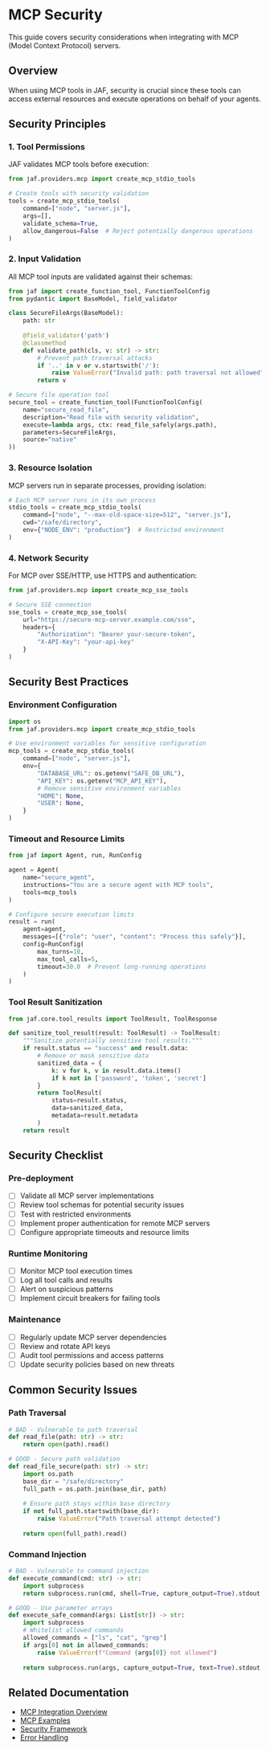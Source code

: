 # MCP Security

This guide covers security considerations when integrating with MCP (Model Context Protocol) servers.

## Overview

When using MCP tools in JAF, security is crucial since these tools can access external resources and execute operations on behalf of your agents.

## Security Principles

### 1. Tool Permissions

JAF validates MCP tools before execution:

```python
from jaf.providers.mcp import create_mcp_stdio_tools

# Create tools with security validation
tools = create_mcp_stdio_tools(
    command=["node", "server.js"],
    args=[],
    validate_schema=True,
    allow_dangerous=False  # Reject potentially dangerous operations
)
```

### 2. Input Validation

All MCP tool inputs are validated against their schemas:

```python
from jaf import create_function_tool, FunctionToolConfig
from pydantic import BaseModel, field_validator

class SecureFileArgs(BaseModel):
    path: str
    
    @field_validator('path')
    @classmethod
    def validate_path(cls, v: str) -> str:
        # Prevent path traversal attacks
        if '..' in v or v.startswith('/'):
            raise ValueError("Invalid path: path traversal not allowed")
        return v

# Secure file operation tool
secure_tool = create_function_tool(FunctionToolConfig(
    name="secure_read_file",
    description="Read file with security validation",
    execute=lambda args, ctx: read_file_safely(args.path),
    parameters=SecureFileArgs,
    source="native"
))
```

### 3. Resource Isolation

MCP servers run in separate processes, providing isolation:

```python
# Each MCP server runs in its own process
stdio_tools = create_mcp_stdio_tools(
    command=["node", "--max-old-space-size=512", "server.js"],
    cwd="/safe/directory",
    env={"NODE_ENV": "production"}  # Restricted environment
)
```

### 4. Network Security

For MCP over SSE/HTTP, use HTTPS and authentication:

```python
from jaf.providers.mcp import create_mcp_sse_tools

# Secure SSE connection
sse_tools = create_mcp_sse_tools(
    url="https://secure-mcp-server.example.com/sse",
    headers={
        "Authorization": "Bearer your-secure-token",
        "X-API-Key": "your-api-key"
    }
)
```

## Security Best Practices

### Environment Configuration

```python
import os
from jaf.providers.mcp import create_mcp_stdio_tools

# Use environment variables for sensitive configuration
mcp_tools = create_mcp_stdio_tools(
    command=["node", "server.js"],
    env={
        "DATABASE_URL": os.getenv("SAFE_DB_URL"),
        "API_KEY": os.getenv("MCP_API_KEY"),
        # Remove sensitive environment variables
        "HOME": None,
        "USER": None,
    }
)
```

### Timeout and Resource Limits

```python
from jaf import Agent, run, RunConfig

agent = Agent(
    name="secure_agent",
    instructions="You are a secure agent with MCP tools",
    tools=mcp_tools
)

# Configure secure execution limits
result = run(
    agent=agent,
    messages=[{"role": "user", "content": "Process this safely"}],
    config=RunConfig(
        max_turns=10,
        max_tool_calls=5,
        timeout=30.0  # Prevent long-running operations
    )
)
```

### Tool Result Sanitization

```python
from jaf.core.tool_results import ToolResult, ToolResponse

def sanitize_tool_result(result: ToolResult) -> ToolResult:
    """Sanitize potentially sensitive tool results."""
    if result.status == "success" and result.data:
        # Remove or mask sensitive data
        sanitized_data = {
            k: v for k, v in result.data.items() 
            if k not in ['password', 'token', 'secret']
        }
        return ToolResult(
            status=result.status,
            data=sanitized_data,
            metadata=result.metadata
        )
    return result
```

## Security Checklist

### Pre-deployment

- [ ] Validate all MCP server implementations
- [ ] Review tool schemas for potential security issues
- [ ] Test with restricted environments
- [ ] Implement proper authentication for remote MCP servers
- [ ] Configure appropriate timeouts and resource limits

### Runtime Monitoring

- [ ] Monitor MCP tool execution times
- [ ] Log all tool calls and results
- [ ] Alert on suspicious patterns
- [ ] Implement circuit breakers for failing tools

### Maintenance

- [ ] Regularly update MCP server dependencies
- [ ] Review and rotate API keys
- [ ] Audit tool permissions and access patterns
- [ ] Update security policies based on new threats

## Common Security Issues

### Path Traversal

```python
# BAD - Vulnerable to path traversal
def read_file(path: str) -> str:
    return open(path).read()

# GOOD - Secure path validation
def read_file_secure(path: str) -> str:
    import os.path
    base_dir = "/safe/directory"
    full_path = os.path.join(base_dir, path)
    
    # Ensure path stays within base directory
    if not full_path.startswith(base_dir):
        raise ValueError("Path traversal attempt detected")
    
    return open(full_path).read()
```

### Command Injection

```python
# BAD - Vulnerable to command injection
def execute_command(cmd: str) -> str:
    import subprocess
    return subprocess.run(cmd, shell=True, capture_output=True).stdout

# GOOD - Use parameter arrays
def execute_safe_command(args: List[str]) -> str:
    import subprocess
    # Whitelist allowed commands
    allowed_commands = ["ls", "cat", "grep"]
    if args[0] not in allowed_commands:
        raise ValueError(f"Command {args[0]} not allowed")
    
    return subprocess.run(args, capture_output=True, text=True).stdout
```

## Related Documentation

- [MCP Integration Overview](mcp.md)
- [MCP Examples](mcp-examples.md)
- [Security Framework](security-framework.md)
- [Error Handling](error-handling.md)
